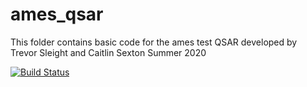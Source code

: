 # ames_qsar
This folder contains basic code for the ames test QSAR developed by Trevor Sleight and Caitlin Sexton Summer 2020

[![Build Status](https://travis-ci.com/pitt-software-practices/ames_qsar.svg?branch=master)](https://travis-ci.com/pitt-software-practices/ames_qsar)
